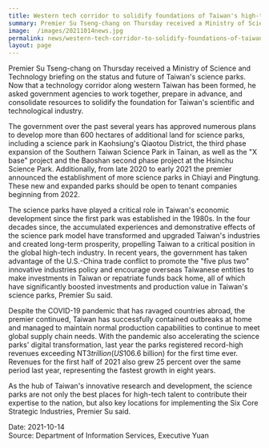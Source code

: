 ```yaml
---
title: Western tech corridor to solidify foundations of Taiwan's high-tech industry
summary: Premier Su Tseng-chang on Thursday received a Ministry of Science and Technology briefing on the status and future of Taiwan's science parks.
image:  /images/20211014news.jpg
permalink: news/western-tech-corridor-to-solidify-foundations-of-taiwans-high-tech-industry/
layout: page
---
```

Premier Su Tseng-chang on Thursday received a Ministry of Science and Technology briefing on the status and future of Taiwan's science parks. Now that a technology corridor along western Taiwan has been formed, he asked government agencies to work together, prepare in advance, and consolidate resources to solidify the foundation for Taiwan's scientific and technological industry.

The government over the past several years has approved numerous plans to develop more than 600 hectares of additional land for science parks, including a science park in Kaohsiung's Qiaotou District, the third phase expansion of the Southern Taiwan Science Park in Tainan, as well as the "X base" project and the Baoshan second phase project at the Hsinchu Science Park. Additionally, from late 2020 to early 2021 the premier announced the establishment of more science parks in Chiayi and Pingtung. These new and expanded parks should be open to tenant companies beginning from 2022.

The science parks have played a critical role in Taiwan's economic development since the first park was established in the 1980s. In the four decades since, the accumulated experiences and demonstrative effects of the science park model have transformed and upgraded Taiwan's industries and created long-term prosperity, propelling Taiwan to a critical position in the global high-tech industry. In recent years, the government has taken advantage of the U.S.-China trade conflict to promote the "five plus two" innovative industries policy and encourage overseas Taiwanese entities to make investments in Taiwan or repatriate funds back home, all of which have significantly boosted investments and production value in Taiwan's science parks, Premier Su said.

Despite the COVID-19 pandemic that has ravaged countries abroad, the premier continued, Taiwan has successfully contained outbreaks at home and managed to maintain normal production capabilities to continue to meet global supply chain needs. With the pandemic also accelerating the science parks' digital transformation, last year the parks registered record-high revenues exceeding NT$3 trillion (US$106.6 billion) for the first time ever. Revenues for the first half of 2021 also grew 25 percent over the same period last year, representing the fastest growth in eight years.

As the hub of Taiwan's innovative research and development, the science parks are not only the best places for high-tech talent to contribute their expertise to the nation, but also key locations for implementing the Six Core Strategic Industries, Premier Su said.

Date: 2021-10-14
<br/>
Source: Department of Information Services, Executive Yuan
